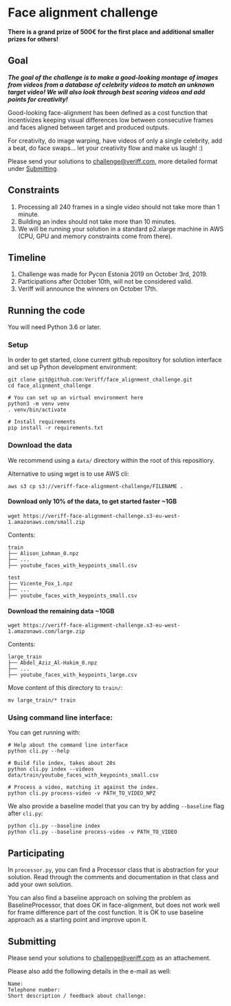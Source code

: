 # Face alignment challenge

**There is a grand prize of 500€ for the first place and additional smaller prizes for others!**

## Goal

***The goal of the challenge is to make a good-looking montage of images from videos
from a database of celebrity videos to match an unknown target video!
We will also look through best scoring videos and add points for creativity!***

Good-looking face-alignment has been defined as a cost function that 
incentivizes keeping visual differences low between consecutive frames
and faces aligned between target and produced outputs.

For creativity, do image warping, have videos of only a single celebrity, add a beat, do face swaps...
let your creativity flow and make us laugh! :)

Please send your solutions to challenge@veriff.com, more detailed format under [Submitting](https://github.com/Jonksar/face_alignement_challenge#submitting).

## Constraints

1. Processing all 240 frames in a single video should not take more than 1 minute. 
2. Building an index should not take more than 10 minutes.
3. We will be running your solution in a standard p2.xlarge machine in AWS (CPU, GPU and memory constraints come from there).

## Timeline

1. Challenge was made for Pycon Estonia 2019 on October 3rd, 2019.
2. Participations after October 10th, will not be considered valid.
3. Veriff will announce the winners on October 17th.

## Running the code
You will need Python 3.6 or later.

### Setup

In order to get started, clone current github repository for solution interface
and set up Python development environment:

```
git clone git@github.com:Veriff/face_alignment_challenge.git
cd face_alignment_challenge

# You can set up an virtual environment here
python3 -m venv venv
. venv/bin/activate

# Install requirements
pip install -r requirements.txt
```

### Download the data
We recommend using a `data/` directory within the root of this repositiory.

Alternative to using wget is to use AWS cli:
```
aws s3 cp s3://veriff-face-alignment-challenge/FILENAME .
```
#### Download only 10% of the data, to get started faster ~1GB
```
wget https://veriff-face-alignment-challenge.s3-eu-west-1.amazonaws.com/small.zip
```

Contents:
```
train
├── Alison_Lohman_0.npz
├── ...
├── youtube_faces_with_keypoints_small.csv

test
├── Vicente_Fox_1.npz
├── ...
├── youtube_faces_with_keypoints_small.csv
```

#### Download the remaining data ~10GB
```
wget https://veriff-face-alignment-challenge.s3-eu-west-1.amazonaws.com/large.zip
```

Contents:
```
large_train
├── Abdel_Aziz_Al-Hakim_0.npz
├── ...
├── youtube_faces_with_keypoints_large.csv
```

Move content of this directory to `train/`: 
```
mv large_train/* train
```

### Using command line interface:

You can get running with:
```
# Help about the command line interface
python cli.py --help

# Build file index, takes about 20s
python cli.py index --videos data/train/youtube_faces_with_keypoints_small.csv

# Process a video, matching it against the index.
python cli.py process-video -v PATH_TO_VIDEO_NPZ
```

We also provide a baseline model that you can try by adding `--baseline` flag after `cli.py`:

    python cli.py --baseline index 
    python cli.py --baseline process-video -v PATH_TO_VIDEO


## Participating

In `processor.py`, you can find a Processor class that is abstraction for your solution.
Read through the comments and documentation in that class and add your own solution.

You can also find a baseline approach on solving the problem as BaselineProcessor,
that does OK in face-alignment, but does not work well for frame difference part of the cost function.
It is OK to use baseline approach as a starting point and improve upon it.


## Submitting
Please send your solutions to challenge@veriff.com as an attachement.

Please also add the following details in the e-mail as well: 
```
Name:
Telephone number:
Short description / feedback about challenge:
```
